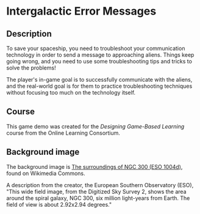 # Intergalactic Error Messages
## Description
To save your spaceship, you need to troubleshoot your communication technology in order to send a message to approaching aliens. Things keep going wrong, and you need to use some troubleshooting tips and tricks to solve the problems!

The player's in-game goal is to successfully communicate with the aliens, and the real-world goal is for them to practice troubleshooting techniques without focusing too much on the technology itself.

## Course
This game demo was created for the _Designing Game-Based Learning_ course from the Online Learning Consortium.

## Background image
The background image is [The surroundings of NGC 300 (ESO 1004d)](https://commons.wikimedia.org/wiki/File:The_surroundings_of_NGC_300_(ESO_1004d).jpg), found on Wikimedia Commons.

A description from the creator, the European Southern Observatory (ESO), "This wide field image, from the Digitized Sky Survey 2, shows the area around the spiral galaxy, NGC 300, six million light-years from Earth. The field of view is about 2.92x2.94 degrees."
